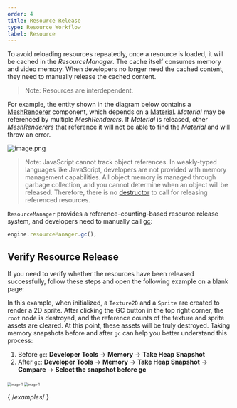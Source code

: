 ```yaml
---
order: 4
title: Resource Release
type: Resource Workflow
label: Resource
---
```


To avoid reloading resources repeatedly, once a resource is loaded, it will be cached in the _ResourceManager_. The cache itself consumes memory and video memory. When developers no longer need the cached content, they need to manually release the cached content.

> Note: Resources are interdependent.

For example, the entity shown in the diagram below contains a [MeshRenderer](/apis/core/#MeshRenderer) component, which depends on a [Material](/apis/core/#Material). _Material_ may be referenced by multiple _MeshRenderers_. If _Material_ is released, other _MeshRenderers_ that reference it will not be able to find the _Material_ and will throw an error.

![image.png](https://gw.alipayobjects.com/mdn/mybank_yulibao/afts/img/A*wXmqRIwqI18AAAAAAAAAAAAAARQnAQ)

> Note: JavaScript cannot track object references. In weakly-typed languages like JavaScript, developers are not provided with memory management capabilities. All object memory is managed through garbage collection, and you cannot determine when an object will be released. Therefore, there is no [destructor](https://en.wikipedia.org/wiki/Destructor) to call for releasing referenced resources.

`ResourceManager` provides a reference-counting-based resource release system, and developers need to manually call [gc](/apis/core/#ResourceManager-gc):

```typescript
engine.resourceManager.gc();
```

## Verify Resource Release

If you need to verify whether the resources have been released successfully, follow these steps and open the following example on a blank page:

<playground src="assets-gc.ts"></playground>

In this example, when initialized, a `Texture2D` and a `Sprite` are created to render a 2D sprite. After clicking the GC button in the top right corner, the `root` node is destroyed, and the reference counts of the texture and sprite assets are cleared. At this point, these assets will be truly destroyed. Taking memory snapshots before and after `gc` can help you better understand this process:

1. Before `gc`: **Developer Tools** -> **Memory** -> **Take Heap Snapshot**
2. After `gc`: **Developer Tools** -> **Memory** -> **Take Heap Snapshot** -> **Compare** -> **Select the snapshot before gc**

<img src="https://mdn.alipayobjects.com/huamei_yo47yq/afts/img/A*CtRmTqXDgt0AAAAAAAAAAAAADhuCAQ/original" alt="image-1" style="zoom:50%;" />

<img src="https://mdn.alipayobjects.com/huamei_yo47yq/afts/img/A*E5PwQ7ocw2EAAAAAAAAAAAAADhuCAQ/original" alt="image-1" style="zoom:50%;" /> 

{ /*examples*/ }
